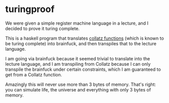 # turingproof

We were given a simple register machine language in a lecture, and I decided to prove it turing complete.

This is a haskell program that translates [collatz functions](https://esolangs.org/wiki/Collatz_function) (which is known to be turing complete) into brainfuck, and then transpiles that to the lecture language.

I am going via brainfuck because it seemed trivial to translate into the lecture language, and I am transpiling from Collatz because I can only transpile the brainfuck under certain constraints, which I am guaranteed to get from a Collatz function.

Amazingly this will never use more than 3 bytes of memory.
That's right: you can simulate life, the universe and everything with only 3 bytes of memory.
